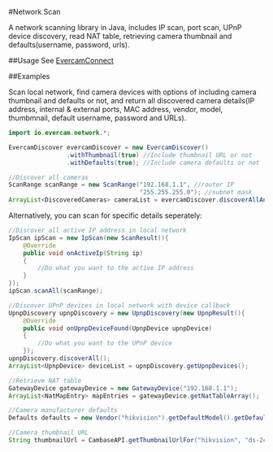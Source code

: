 #Network Scan

A network scanning library in Java, includes IP scan, port scan, UPnP device discovery, read NAT table, retrieving camera thumbnail and defaults(username, password, urls).

##Usage
See [EvercamConnect](https://github.com/evercam/android.connect)

##Examples

Scan local network, find camera devices with options of including camera thumbnail and defaults or not, and return all discovered camera details(IP address, internal & external ports, MAC address, vendor, model, thumbmnail, default username, password and URLs).
```Java
import io.evercam.network.*;

EvercamDiscover evercamDiscover = new EvercamDiscover()
				.withThumbnail(true) //Include thumbnail URL or not
				.withDefaults(true); //Include camera defaults or not

//Discover all cameras
ScanRange scanRange = new ScanRange("192.168.1.1", //router IP
                                    "255.255.255.0"); //subnet mask
ArrayList<DiscoveredCameras> cameraList = evercamDiscover.discoverAllAndroid(scanRange);
```
Alternatively, you can scan for specific details seperately:
```Java
//Discover all active IP address in local network
IpScan ipScan = new IpScan(new ScanResult(){
	@Override
	public void onActiveIp(String ip)
	{
		//Do what you want to the active IP address
	}
});
ipScan.scanAll(scanRange);

//Discover UPnP devices in local network with device callback
UpnpDiscovery upnpDiscovery = new UpnpDiscovery(new UpnpResult(){
	@Override
	public void onUpnpDeviceFound(UpnpDevice upnpDevice)
	{
		//Do what you want to the UPnP device
	});
upnpDiscovery.discoverAll();
ArrayList<UpnpDevice> deviceList = upnpDiscovery.getUpnpDevices();

//Retrieve NAT table
GatewayDevice gatewayDevice = new GatewayDevice("192.168.1.1");
ArrayList<NatMapEntry> mapEntries = gatewayDevice.getNatTableArray();

//Camera manufacturer defaults
Defaults defaults = new Vendor("hikvision").getDefaultModel().getDefaults();

//Camera thumbnail URL
String thumbnailUrl = CambaseAPI.getThumbnailUrlFor("hikvision", "ds-2cd7164-e")
```
